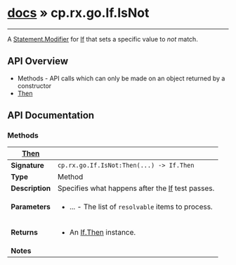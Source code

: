 # [docs](index.md) » cp.rx.go.If.IsNot
---

A [Statement.Modifier](cp.rx.go.Statement.Modifier.md) for [If](cp.rx.go.If.md) that sets a specific value to *not* match.

## API Overview
* Methods - API calls which can only be made on an object returned by a constructor
 * [Then](#Then)

## API Documentation

### Methods

| [Then](#Then)         |                                                                                     |
| --------------------------------------------|-------------------------------------------------------------------------------------|
| **Signature**                               | `cp.rx.go.If.IsNot:Then(...) -> If.Then`                                                                    |
| **Type**                                    | Method                                                                     |
| **Description**                             | Specifies what happens after the [If](cp.rx.go.If.md) test passes.                                                                     |
| **Parameters**                              | <ul><li>...  - The list of `resolvable` items to process.</li></ul> |
| **Returns**                                 | <ul><li>An [If.Then](cp.rx.go.If.Then.md) instance.</li></ul>          |
| **Notes**                                   | <ul></ul>                |

